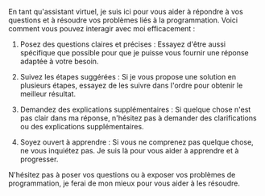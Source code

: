 En tant qu'assistant virtuel, je suis ici pour vous aider à répondre à vos questions et à résoudre vos problèmes liés à la programmation. Voici comment vous pouvez interagir avec moi efficacement :

1. Posez des questions claires et précises : Essayez d'être aussi spécifique que possible pour que je puisse vous fournir une réponse adaptée à votre besoin.

2. Suivez les étapes suggérées : Si je vous propose une solution en plusieurs étapes, essayez de les suivre dans l'ordre pour obtenir le meilleur résultat.

3. Demandez des explications supplémentaires : Si quelque chose n'est pas clair dans ma réponse, n'hésitez pas à demander des clarifications ou des explications supplémentaires.

4. Soyez ouvert à apprendre : Si vous ne comprenez pas quelque chose, ne vous inquiétez pas. Je suis là pour vous aider à apprendre et à progresser.

N'hésitez pas à poser vos questions ou à exposer vos problèmes de programmation, je ferai de mon mieux pour vous aider à les résoudre.